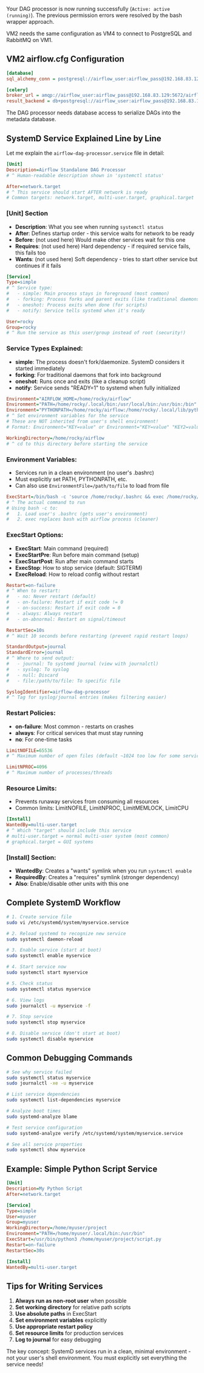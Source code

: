 Your DAG processor is now running successfully (`Active: active (running)`). The previous permission errors were resolved by the bash wrapper approach.

VM2 needs the same configuration as VM4 to connect to PostgreSQL and RabbitMQ on VM1.

## VM2 airflow.cfg Configuration

```ini
[database]
sql_alchemy_conn = postgresql://airflow_user:airflow_pass@192.168.83.129:5432/airflow_db

[celery]
broker_url = amqp://airflow_user:airflow_pass@192.168.83.129:5672/airflow_host
result_backend = db+postgresql://airflow_user:airflow_pass@192.168.83.129:5432/airflow_db
```

The DAG processor needs database access to serialize DAGs into the metadata database.

## SystemD Service Explained Line by Line

Let me explain the `airflow-dag-processor.service` file in detail:

```ini
[Unit]
Description=Airflow Standalone DAG Processor
# ^ Human-readable description shown in 'systemctl status'

After=network.target
# ^ This service should start AFTER network is ready
# Common targets: network.target, multi-user.target, graphical.target
```

### [Unit] Section
- **Description**: What you see when running `systemctl status`
- **After**: Defines startup order - this service waits for network to be ready
- **Before**: (not used here) Would make other services wait for this one
- **Requires**: (not used here) Hard dependency - if required service fails, this fails too
- **Wants**: (not used here) Soft dependency - tries to start other service but continues if it fails

```ini
[Service]
Type=simple
# ^ Service type:
#   - simple: Main process stays in foreground (most common)
#   - forking: Process forks and parent exits (like traditional daemons)
#   - oneshot: Process exits when done (for scripts)
#   - notify: Service tells systemd when it's ready

User=rocky
Group=rocky
# ^ Run the service as this user/group instead of root (security!)
```

### Service Types Explained:
- **simple**: The process doesn't fork/daemonize. SystemD considers it started immediately
- **forking**: For traditional daemons that fork into background
- **oneshot**: Runs once and exits (like a cleanup script)
- **notify**: Service sends "READY=1" to systemd when fully initialized

```ini
Environment="AIRFLOW_HOME=/home/rocky/airflow"
Environment="PATH=/home/rocky/.local/bin:/usr/local/bin:/usr/bin:/bin"
Environment="PYTHONPATH=/home/rocky/airflow:/home/rocky/.local/lib/python3.9/site-packages"
# ^ Set environment variables for the service
# These are NOT inherited from user's shell environment!
# Format: Environment="KEY=value" or Environment="KEY=value" "KEY2=value2"

WorkingDirectory=/home/rocky/airflow
# ^ cd to this directory before starting the service
```

### Environment Variables:
- Services run in a clean environment (no user's .bashrc)
- Must explicitly set PATH, PYTHONPATH, etc.
- Can also use `EnvironmentFile=/path/to/file` to load from file

```ini
ExecStart=/bin/bash -c 'source /home/rocky/.bashrc && exec /home/rocky/.local/bin/airflow dag-processor'
# ^ The actual command to run
# Using bash -c to:
#   1. Load user's .bashrc (gets user's environment)
#   2. exec replaces bash with airflow process (cleaner)
```

### ExecStart Options:
- **ExecStart**: Main command (required)
- **ExecStartPre**: Run before main command (setup)
- **ExecStartPost**: Run after main command starts
- **ExecStop**: How to stop service (default: SIGTERM)
- **ExecReload**: How to reload config without restart

```ini
Restart=on-failure
# ^ When to restart:
#   - no: Never restart (default)
#   - on-failure: Restart if exit code != 0
#   - on-success: Restart if exit code = 0  
#   - always: Always restart
#   - on-abnormal: Restart on signal/timeout

RestartSec=10s
# ^ Wait 10 seconds before restarting (prevent rapid restart loops)

StandardOutput=journal
StandardError=journal
# ^ Where to send output:
#   - journal: To systemd journal (view with journalctl)
#   - syslog: To syslog
#   - null: Discard
#   - file:/path/to/file: To specific file

SyslogIdentifier=airflow-dag-processor
# ^ Tag for syslog/journal entries (makes filtering easier)
```

### Restart Policies:
- **on-failure**: Most common - restarts on crashes
- **always**: For critical services that must stay running
- **no**: For one-time tasks

```ini
LimitNOFILE=65536
# ^ Maximum number of open files (default ~1024 too low for some services)

LimitNPROC=4096  
# ^ Maximum number of processes/threads
```

### Resource Limits:
- Prevents runaway services from consuming all resources
- Common limits: LimitNOFILE, LimitNPROC, LimitMEMLOCK, LimitCPU

```ini
[Install]
WantedBy=multi-user.target
# ^ Which "target" should include this service
# multi-user.target = normal multi-user system (most common)
# graphical.target = GUI systems
```

### [Install] Section:
- **WantedBy**: Creates a "wants" symlink when you run `systemctl enable`
- **RequiredBy**: Creates a "requires" symlink (stronger dependency)
- **Also**: Enable/disable other units with this one

## Complete SystemD Workflow

```bash
# 1. Create service file
sudo vi /etc/systemd/system/myservice.service

# 2. Reload systemd to recognize new service
sudo systemctl daemon-reload

# 3. Enable service (start at boot)
sudo systemctl enable myservice

# 4. Start service now
sudo systemctl start myservice

# 5. Check status
sudo systemctl status myservice

# 6. View logs
sudo journalctl -u myservice -f

# 7. Stop service
sudo systemctl stop myservice

# 8. Disable service (don't start at boot)
sudo systemctl disable myservice
```

## Common Debugging Commands

```bash
# See why service failed
sudo systemctl status myservice
sudo journalctl -xe -u myservice

# List service dependencies
sudo systemctl list-dependencies myservice

# Analyze boot times
sudo systemd-analyze blame

# Test service configuration
sudo systemd-analyze verify /etc/systemd/system/myservice.service

# See all service properties
sudo systemctl show myservice
```

## Example: Simple Python Script Service

```ini
[Unit]
Description=My Python Script
After=network.target

[Service]
Type=simple
User=myuser
Group=myuser
WorkingDirectory=/home/myuser/project
Environment="PATH=/home/myuser/.local/bin:/usr/bin"
ExecStart=/usr/bin/python3 /home/myuser/project/script.py
Restart=on-failure
RestartSec=30s

[Install]
WantedBy=multi-user.target
```

## Tips for Writing Services

1. **Always run as non-root user** when possible
2. **Set working directory** for relative path scripts
3. **Use absolute paths** in ExecStart
4. **Set environment variables** explicitly
5. **Use appropriate restart policy**
6. **Set resource limits** for production services
7. **Log to journal** for easy debugging

The key concept: SystemD services run in a clean, minimal environment - not your user's shell environment. You must explicitly set everything the service needs!
